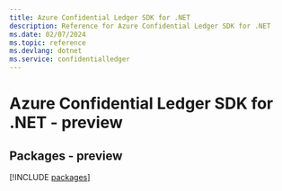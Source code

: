 ```yaml
---
title: Azure Confidential Ledger SDK for .NET
description: Reference for Azure Confidential Ledger SDK for .NET
ms.date: 02/07/2024
ms.topic: reference
ms.devlang: dotnet
ms.service: confidentialledger
---
```

# Azure Confidential Ledger SDK for .NET - preview
## Packages - preview
[!INCLUDE [packages](confidential-ledger-index.md)]
